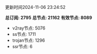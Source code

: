 更新时间2024-11-06 23:24:52

**总订阅: 2795**
**总节点: 21162**
**有效节点: 8089**
- v2ray节点: 5076
- ss节点: 1711
- trojan节点: 1296
- ssr节点: 6
